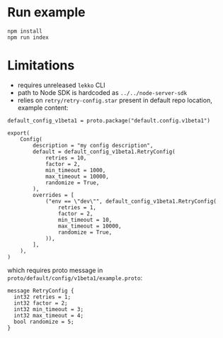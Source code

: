 # Run example
```
npm install
npm run index
```

# Limitations
- requires unreleased `lekko` CLI
- path to Node SDK is hardcoded as `../../node-server-sdk`
- relies on `retry/retry-config.star` present in default repo location, example content:
```
default_config_v1beta1 = proto.package("default.config.v1beta1")

export(
    Config(
        description = "my config description",
        default = default_config_v1beta1.RetryConfig(
            retries = 10,
            factor = 2,
            min_timeout = 1000,
            max_timeout = 10000,
            randomize = True,
        ),
        overrides = [
            ("env == \"dev\"", default_config_v1beta1.RetryConfig(
                retries = 1,
                factor = 2,
                min_timeout = 10,
                max_timeout = 10000,
                randomize = True,
            )),
        ],
    ),
)
```
which requires proto message in `proto/default/config/v1beta1/example.proto`:
```
message RetryConfig {
  int32 retries = 1;
  int32 factor = 2;
  int32 min_timeout = 3;
  int32 max_timeout = 4;
  bool randomize = 5;
}
```
